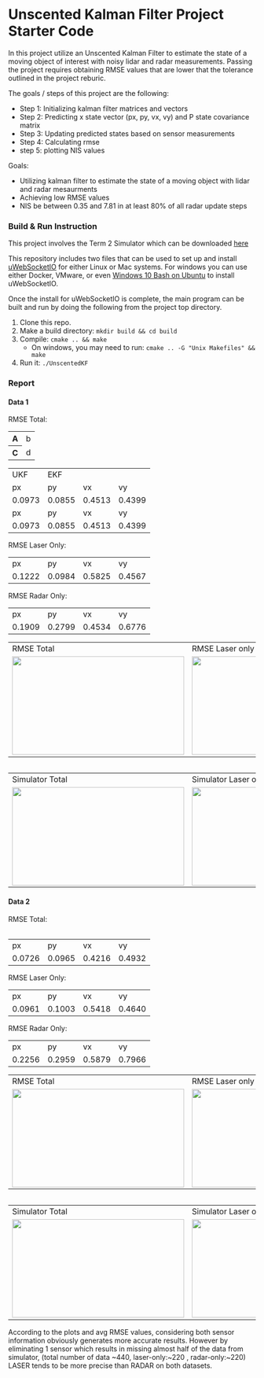 # Unscented Kalman Filter Project Starter Code

In this project utilize an Unscented Kalman Filter to estimate the state of a moving object of interest with noisy lidar and radar measurements. Passing the project requires obtaining RMSE values that are lower that the tolerance outlined in the project reburic. 


The goals / steps of this project are the following:

* Step 1: Initializing kalman filter matrices and vectors 
* Step 2: Predicting x state vector (px, py, vx, vy) and P state covariance matrix 
* Step 3: Updating predicted states based on sensor measurements
* Step 4: Calculating rmse
* step 5: plotting NIS values 

Goals:
* Utilizing kalman filter to estimate the state of a moving object with lidar and radar mesaurments
* Achieving low RMSE values  
* NIS be between 0.35 and 7.81 in at least 80% of all radar update steps

### Build & Run Instruction
This project involves the Term 2 Simulator which can be downloaded [here](https://github.com/udacity/self-driving-car-sim/releases)

This repository includes two files that can be used to set up and install [uWebSocketIO](https://github.com/uWebSockets/uWebSockets) for either Linux or Mac systems. For windows you can use either Docker, VMware, or even [Windows 10 Bash on Ubuntu](https://www.howtogeek.com/249966/how-to-install-and-use-the-linux-bash-shell-on-windows-10/) to install uWebSocketIO. 

Once the install for uWebSocketIO is complete, the main program can be built and run by doing the following from the project top directory.

1. Clone this repo.
2. Make a build directory: `mkdir build && cd build`
3. Compile: `cmake .. && make` 
   * On windows, you may need to run: `cmake .. -G "Unix Makefiles" && make`
4. Run it: `./UnscentedKF `

### Report

#### Data 1

RMSE Total:
<table style="width:100%">
  <tbody>
    <tr>
      <th scope="row">A</th>
      <td>b</td>
    </tr>
    <tr>
      <th scope="row">C</th>
      <td>d</td>
    </tr>
  </tbody>
</table>
<table style="width:100%">
    <tr>
        <td> UKF </td>
        <td> EKF </td>
    </tr>
    <tr>
        <tr>
            <td>px </td>
            <td>py </td>
            <td>vx </td>
            <td>vy </td>
        </tr>
        <tr>
            <td>0.0973</td>
            <td>0.0855</td>
            <td>0.4513</td>
            <td>0.4399</td>
        </tr>
    </tr>
    <tr>
        <tr>
            <td>px </td>
            <td>py </td>
            <td>vx </td>
            <td>vy </td>
        </tr>
        <tr>
            <td>0.0973</td>
            <td>0.0855</td>
            <td>0.4513</td>
            <td>0.4399</td>
        </tr>
    </tr>
</table>

RMSE Laser Only:
<table style="width:100%">
  <tr>
    <td>px </td>
    <td>py </td>
    <td>vx </td>
    <td>vy </td>
  </tr>
  <tr>
    <td>0.1222</td>
    <td>0.0984</td>
    <td>0.5825</td>
    <td>0.4567</td>
  </tr>
</table>

RMSE Radar Only:
<table style="width:100%">
  <tr>
    <td>px </td>
    <td>py </td>
    <td>vx </td>
    <td>vy </td>
  </tr>
  <tr>
    <td>0.1909</td>
    <td>0.2799</td>
    <td>0.4534</td>
    <td>0.6776</td>
  </tr>
</table>

<table style="width:100%">
  <tr>
    <td>RMSE Total</td>
    <td>RMSE Laser only</td>
    <td>RMSE Radar only</td>
  </tr>
  <tr>
    <td><img src="./dataset1/rmse_total.png" width="350" height="200"/></td>
    <td><img src="./dataset1/rmse_laser.png" width="350" height="200"/></td>
    <td><img src="./dataset1/rmse_radar.png" width="350" height="200"/></td>
  </tr>
  <tr>
<table>

<table style="width:100%">
  <tr>
    <td>Simulator Total</td>
    <td>Simulator Laser only</td>
    <td>Simulator Radar only</td>
  </tr>
  <tr>
    <td><img src="./dataset1/sim_total.png" width="350" height="200"/></td>
    <td><img src="./dataset1/sim_laser.png" width="350" height="200"/></td>
    <td><img src="./dataset1/sim_radar.png" width="350" height="200"/></td>
  </tr>
  <tr>
<table>

#### Data 2

RMSE Total:
<table style="width:100%">
  <tr>
    <td>px </td>
    <td>py </td>
    <td>vx </td>
    <td>vy </td>
  </tr>
  <tr>
    <td>0.0726</td>
    <td>0.0965</td>
    <td>0.4216</td>
    <td>0.4932</td>
  </tr>
</table>

RMSE Laser Only:
<table style="width:100%">
  <tr>
    <td>px </td>
    <td>py </td>
    <td>vx </td>
    <td>vy </td>
  </tr>
  <tr>
    <td>0.0961</td>
    <td>0.1003</td>
    <td>0.5418</td>
    <td>0.4640</td>
  </tr>
</table>

RMSE Radar Only:
<table style="width:100%">
  <tr>
    <td>px </td>
    <td>py </td>
    <td>vx </td>
    <td>vy </td>
  </tr>
  <tr>
    <td>0.2256</td>
    <td>0.2959</td>
    <td>0.5879</td>
    <td>0.7966</td>
  </tr>
</table>

<table style="width:100%">
  <tr>
    <td>RMSE Total</td>
    <td>RMSE Laser only</td>
    <td>RMSE Radar only</td>
  </tr>
  <tr>
    <td><img src="./dataset2/rmse_total.png" width="350" height="200"/></td>
    <td><img src="./dataset2/rmse_laser.png" width="350" height="200"/></td>
    <td><img src="./dataset2/rmse_radar.png" width="350" height="200"/></td>
  </tr>
  <tr>
<table>

<table style="width:100%">
  <tr>
    <td>Simulator Total</td>
    <td>Simulator Laser only</td>
    <td>Simulator Radar only</td>
  </tr>
  <tr>
    <td><img src="./dataset2/sim_total.png" width="350" height="200"/></td>
    <td><img src="./dataset2/sim_laser.png" width="350" height="200"/></td>
    <td><img src="./dataset2/sim_radar.png" width="350" height="200"/></td>
  </tr>
  <tr>
<table>

According to the plots and avg RMSE values, considering both sensor information obviously generates more accurate results. However by eliminating 1 sensor which results in missing almost half of the data from simulator, (total number of data ~440, laser-only:~220 , radar-only:~220) LASER tends to be more precise than RADAR on both datasets.
